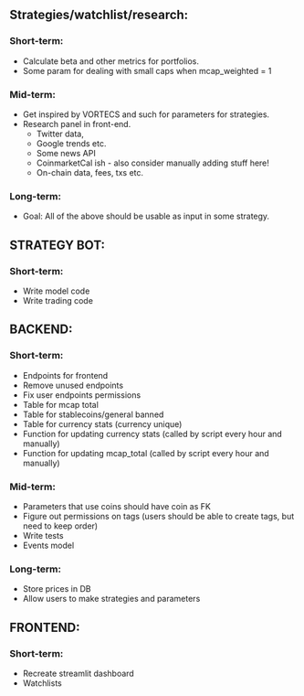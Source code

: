 ## Strategies/watchlist/research:

### Short-term:

- Calculate beta and other metrics for portfolios.
- Some param for dealing with small caps when mcap_weighted = 1

### Mid-term:

- Get inspired by VORTECS and such for parameters for strategies.
- Research panel in front-end.
  - Twitter data,
  - Google trends etc.
  - Some news API
  - CoinmarketCal ish - also consider manually adding stuff here!
  - On-chain data, fees, txs etc.

### Long-term:

- Goal: All of the above should be usable as input in some strategy.

## STRATEGY BOT:

### Short-term:

- Write model code
- Write trading code

## BACKEND:

### Short-term:

- Endpoints for frontend
- Remove unused endpoints
- Fix user endpoints permissions
- Table for mcap total
- Table for stablecoins/general banned
- Table for currency stats (currency unique)
- Function for updating currency stats (called by script every hour and manually)
- Function for updating mcap_total (called by script every hour and manually)

### Mid-term:

- Parameters that use coins should have coin as FK
- Figure out permissions on tags (users should be able to create tags, but need to keep order)
- Write tests
- Events model

### Long-term:

- Store prices in DB
- Allow users to make strategies and parameters

## FRONTEND:

### Short-term:

- Recreate streamlit dashboard
- Watchlists
